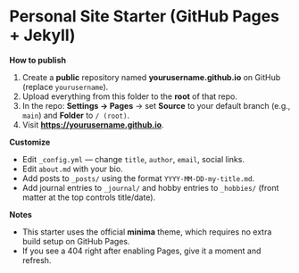 # Personal Site Starter (GitHub Pages + Jekyll)

**How to publish**

1) Create a **public** repository named **yourusername.github.io** on GitHub (replace `yourusername`). 
2) Upload everything from this folder to the **root** of that repo.
3) In the repo: **Settings → Pages** → set **Source** to your default branch (e.g., `main`) and **Folder** to `/ (root)`.
4) Visit **https://yourusername.github.io**.

**Customize**

- Edit `_config.yml` — change `title`, `author`, `email`, social links.
- Edit `about.md` with your bio.
- Add posts to `_posts/` using the format `YYYY-MM-DD-my-title.md`.
- Add journal entries to `_journal/` and hobby entries to `_hobbies/` (front matter at the top controls title/date).

**Notes**

- This starter uses the official **minima** theme, which requires no extra build setup on GitHub Pages.
- If you see a 404 right after enabling Pages, give it a moment and refresh.
